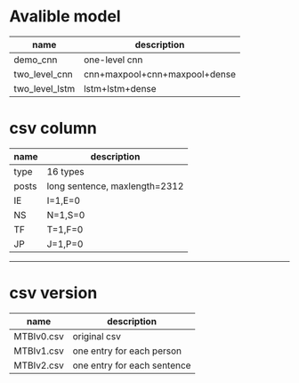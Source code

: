 # Avalible model
| name             | description                   |
| --               | ---                           |
| demo\_cnn        | one-level cnn                 |
| two\_level\_cnn  | cnn+maxpool+cnn+maxpool+dense |
| two\_level\_lstm | lstm+lstm+dense               |


# csv column
|name | description|
|-----|------------|
|type| 16 types|
|posts| long sentence, maxlength=2312|
|IE | I=1,E=0 |
|NS | N=1,S=0 |
|TF | T=1,F=0 |
|JP | J=1,P=0 |
___
# csv version
| name       | description                 |
| ------     | ----                        |
| MTBIv0.csv | original csv                |
| MTBIv1.csv | one entry for each person   |
| MTBIv2.csv | one entry for each sentence |
